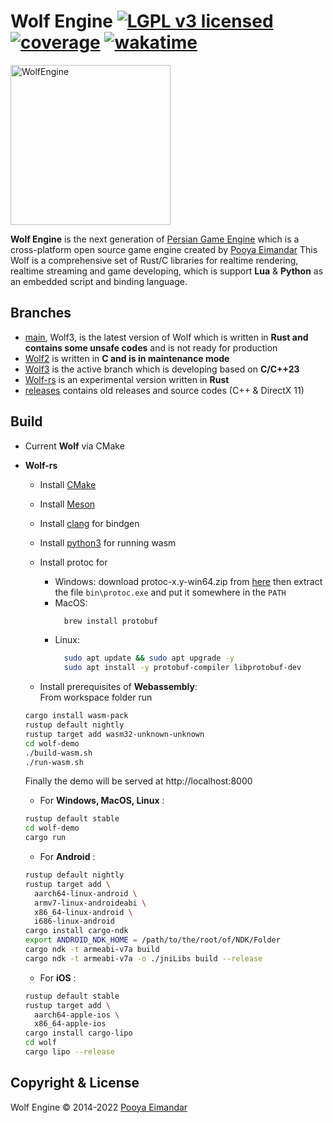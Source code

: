# Wolf Engine [![LGPL v3 licensed](https://img.shields.io/badge/license-Apache-blue)](https://github.com/WolfEngine/Wolf.Engine/blob/main/LICENSE.md) [![coverage](https://shields.io/endpoint?url=https://raw.githubusercontent.com/WolfEngine/WolfEngine/main/coverage/coverage.json)](https://github.com/WolfEngine/WolfEngine/tree/main/coverage/index.html) [![wakatime](https://wakatime.com/badge/github/WolfEngine/WolfEngine.svg)](https://wakatime.com/badge/github/WolfEngine/WolfEngine)

<img src="https://raw.githubusercontent.com/WolfEngine/WolfEngine/main/Logo.png" width="256" height="256" alt="WolfEngine"/>

**Wolf Engine** is the next generation of [Persian Game Engine](https://github.com/PooyaEimandar/PersianEngine) which is a
cross-platform open source game engine created by [Pooya Eimandar](https://pooyaeimandar.github.io)
This Wolf is a comprehensive set of Rust/C libraries for realtime rendering, realtime streaming and game developing, which is support **Lua** & **Python** as an embedded script and binding language.</p>

## Branches
- [main](https://github.com/WolfEngine/WolfEngine/tree/main), Wolf3, is the latest version of Wolf which is written in **Rust and contains some unsafe codes** and is not ready for production
- [Wolf2](https://github.com/WolfEngine/WolfEngine/tree/wolf-2) is written in **C and is in maintenance mode**
- [Wolf3](https://github.com/WolfEngine/WolfEngine/tree/main) is the active branch which is developing based on **C/C++23**
- [Wolf-rs](https://github.com/WolfEngine/WolfEngine/tree/wolf-rs) is an experimental version written in **Rust**
- [releases](https://github.com/WolfEngine/WolfEngine/releases) contains old releases and source codes (C++ & DirectX 11)

## Build
- Current **Wolf** via CMake
- **Wolf-rs**
  - Install [CMake](https://cmake.org/install/)
  - Install [Meson](https://github.com/mesonbuild/meson/releases)
  - Install [clang](https://github.com/llvm/llvm-project/releases/tag/llvmorg-14.0.0) for bindgen
  - Install [python3](https://www.python.org/downloads/) for running wasm
  - Install protoc for 
    - Windows: download protoc-x.y-win64.zip from [here](https://github.com/protocolbuffers/protobuf/releases/latest) then extract the file `bin\protoc.exe` and put it somewhere in the `PATH`
    - MacOS:
      ```bash
        brew install protobuf
      ```  
    - Linux:
      ```bash
        sudo apt update && sudo apt upgrade -y
        sudo apt install -y protobuf-compiler libprotobuf-dev
      ```

  - Install prerequisites of **Webassembly**:\
  From workspace folder run
  ```bash
  cargo install wasm-pack
  rustup default nightly
  rustup target add wasm32-unknown-unknown
  cd wolf-demo
  ./build-wasm.sh
  ./run-wasm.sh
  ```
  Finally the demo will be served at http://localhost:8000
  - For **Windows, MacOS, Linux** :
  ```bash
  rustup default stable
  cd wolf-demo
  cargo run
  ```
  - For **Android** :
  ```bash
  rustup default nightly
  rustup target add \
    aarch64-linux-android \
    armv7-linux-androideabi \
    x86_64-linux-android \
    i686-linux-android
  cargo install cargo-ndk
  export ANDROID_NDK_HOME = /path/to/the/root/of/NDK/Folder
  cargo ndk -t armeabi-v7a build
  cargo ndk -t armeabi-v7a -o ./jniLibs build --release 
  ```

  - For **iOS** :
  ```bash
  rustup default stable
  rustup target add \
    aarch64-apple-ios \
    x86_64-apple-ios
  cargo install cargo-lipo
  cd wolf
  cargo lipo --release
  ```

## Copyright & License
Wolf Engine © 2014-2022 [Pooya Eimandar](https://www.linkedin.com/in/pooyaeimandar)

